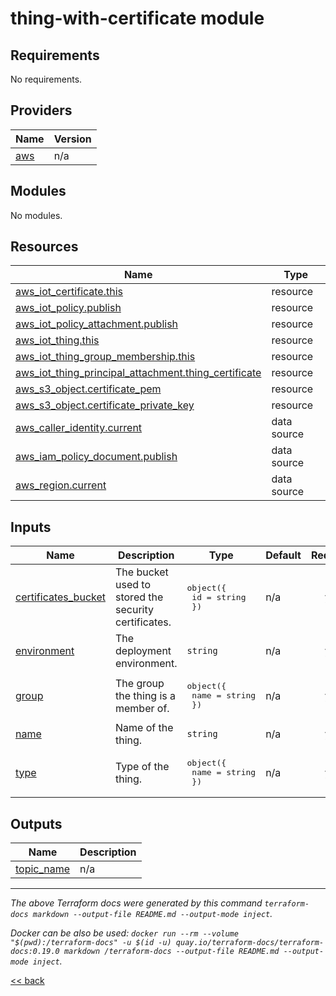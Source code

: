 # thing-with-certificate module

<!-- BEGIN_TF_DOCS -->
## Requirements

No requirements.

## Providers

| Name | Version |
|------|---------|
| <a name="provider_aws"></a> [aws](#provider\_aws) | n/a |

## Modules

No modules.

## Resources

| Name | Type |
|------|------|
| [aws_iot_certificate.this](https://registry.terraform.io/providers/hashicorp/aws/latest/docs/resources/iot_certificate) | resource |
| [aws_iot_policy.publish](https://registry.terraform.io/providers/hashicorp/aws/latest/docs/resources/iot_policy) | resource |
| [aws_iot_policy_attachment.publish](https://registry.terraform.io/providers/hashicorp/aws/latest/docs/resources/iot_policy_attachment) | resource |
| [aws_iot_thing.this](https://registry.terraform.io/providers/hashicorp/aws/latest/docs/resources/iot_thing) | resource |
| [aws_iot_thing_group_membership.this](https://registry.terraform.io/providers/hashicorp/aws/latest/docs/resources/iot_thing_group_membership) | resource |
| [aws_iot_thing_principal_attachment.thing_certificate](https://registry.terraform.io/providers/hashicorp/aws/latest/docs/resources/iot_thing_principal_attachment) | resource |
| [aws_s3_object.certificate_pem](https://registry.terraform.io/providers/hashicorp/aws/latest/docs/resources/s3_object) | resource |
| [aws_s3_object.certificate_private_key](https://registry.terraform.io/providers/hashicorp/aws/latest/docs/resources/s3_object) | resource |
| [aws_caller_identity.current](https://registry.terraform.io/providers/hashicorp/aws/latest/docs/data-sources/caller_identity) | data source |
| [aws_iam_policy_document.publish](https://registry.terraform.io/providers/hashicorp/aws/latest/docs/data-sources/iam_policy_document) | data source |
| [aws_region.current](https://registry.terraform.io/providers/hashicorp/aws/latest/docs/data-sources/region) | data source |

## Inputs

| Name | Description | Type | Default | Required |
|------|-------------|------|---------|:--------:|
| <a name="input_certificates_bucket"></a> [certificates\_bucket](#input\_certificates\_bucket) | The bucket used to stored the security certificates. | <pre>object({<br/>    id = string<br/>  })</pre> | n/a | yes |
| <a name="input_environment"></a> [environment](#input\_environment) | The deployment environment. | `string` | n/a | yes |
| <a name="input_group"></a> [group](#input\_group) | The group the thing is a member of. | <pre>object({<br/>    name = string<br/>  })</pre> | n/a | yes |
| <a name="input_name"></a> [name](#input\_name) | Name of the thing. | `string` | n/a | yes |
| <a name="input_type"></a> [type](#input\_type) | Type of the thing. | <pre>object({<br/>    name = string<br/>  })</pre> | n/a | yes |

## Outputs

| Name | Description |
|------|-------------|
| <a name="output_topic_name"></a> [topic\_name](#output\_topic\_name) | n/a |
<!-- END_TF_DOCS -->

---
_The above Terraform docs were generated by this command
`terraform-docs markdown --output-file README.md --output-mode inject`._

_Docker can be also be used:
`docker run --rm --volume "$(pwd):/terraform-docs" -u $(id -u) quay.io/terraform-docs/terraform-docs:0.19.0 markdown /terraform-docs --output-file README.md --output-mode inject`._

[<< back](..)
